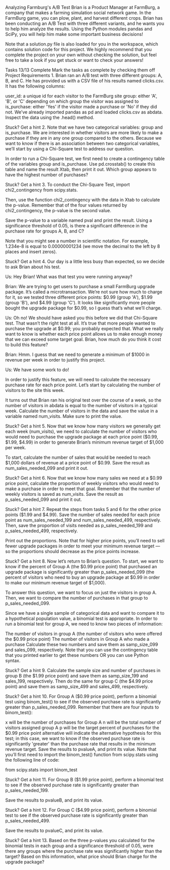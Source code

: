 Analyzing Farmburg's A/B Test
Brian is a Product Manager at FarmBurg, a company that makes a farming simulation social network game. In the FarmBurg game, you can plow, plant, and harvest different crops. ​Brian has been conducting an A/B Test with three different variants, and he wants you to help him analyze the results. Using the Python modules pandas and SciPy, you will help him make some important business decisions!

Note that a solution.py file is also loaded for you in the workspace, which contains solution code for this project. We highly recommend that you complete the project on your own without checking the solution, but feel free to take a look if you get stuck or want to check your answers!

Tasks
13/13 Complete
Mark the tasks as complete by checking them off
Project Requirements
1.
Brian ran an A/B test with three different groups: A, B, and C. He has provided us with a CSV file of his results named clicks.csv. It has the following columns:

user_id: a unique id for each visitor to the FarmBurg site
group: either 'A', 'B', or 'C' depending on which group the visitor was assigned to
is_purchase: either 'Yes' if the visitor made a purchase or 'No' if they did not.
We’ve already imported pandas as pd and loaded clicks.csv as abdata. Inspect the data using the .head() method.


Stuck? Get a hint
2.
Note that we have two categorical variables: group and is_purchase. We are interested in whether visitors are more likely to make a purchase if they are in any one group compared to the others. Because we want to know if there is an association between two categorical variables, we’ll start by using a Chi-Square test to address our question.

In order to run a Chi-Square test, we first need to create a contingency table of the variables group and is_purchase. Use pd.crosstab() to create this table and name the result Xtab, then print it out. Which group appears to have the highest number of purchases?


Stuck? Get a hint
3.
To conduct the Chi-Square Test, import chi2_contingency from scipy.stats.

Then, use the function chi2_contingency with the data in Xtab to calculate the p-value. Remember that of the four values returned by chi2_contingency, the p-value is the second value.

Save the p-value to a variable named pval and print the result. Using a significance threshold of 0.05, is there a significant difference in the purchase rate for groups A, B, and C?

Note that you might see a number in scientific notation. For example, 1.234e-8 is equal to 0.00000001234 (we move the decimal to the left by 8 places and insert zeros).


Stuck? Get a hint
4.
Our day is a little less busy than expected, so we decide to ask Brian about his test.

Us: Hey Brian! What was that test you were running anyway?

Brian: We are trying to get users to purchase a small FarmBurg upgrade package. It’s called a microtransaction. We’re not sure how much to charge for it, so we tested three different price points: $0.99 (group 'A'), $1.99 (group 'B'), and $4.99 (group 'C'). It looks like significantly more people bought the upgrade package for $0.99, so I guess that’s what we’ll charge.

Us: Oh no! We should have asked you this before we did that Chi-Square test. That wasn’t the right test at all. It’s true that more people wanted to purchase the upgrade at $0.99; you probably expected that. What we really want to know is whether each price point allows us to make enough money that we can exceed some target goal. Brian, how much do you think it cost to build this feature?

Brian: Hmm. I guess that we need to generate a minimum of $1000 in revenue per week in order to justify this project.

Us: We have some work to do!

In order to justify this feature, we will need to calculate the necessary purchase rate for each price point. Let’s start by calculating the number of visitors to the site this week.

It turns out that Brian ran his original test over the course of a week, so the number of visitors in abdata is equal to the number of visitors in a typical week. Calculate the number of visitors in the data and save the value in a variable named num_visits. Make sure to print the value.


Stuck? Get a hint
5.
Now that we know how many visitors we generally get each week (num_visits), we need to calculate the number of visitors who would need to purchase the upgrade package at each price point ($0.99, $1.99, $4.99) in order to generate Brian’s minimum revenue target of $1,000 per week.

To start, calculate the number of sales that would be needed to reach $1,000 dollars of revenue at a price point of $0.99. Save the result as num_sales_needed_099 and print it out.


Stuck? Get a hint
6.
Now that we know how many sales we need at a $0.99 price point, calculate the proportion of weekly visitors who would need to make a purchase in order to meet that goal. Remember that the number of weekly visitors is saved as num_visits. Save the result as p_sales_needed_099 and print it out.


Stuck? Get a hint
7.
Repeat the steps from tasks 5 and 6 for the other price points ($1.99 and $4.99). Save the number of sales needed for each price point as num_sales_needed_199 and num_sales_needed_499, respectively. Then, save the proportion of visits needed as p_sales_needed_199 and p_sales_needed_499, respectively.

Print out the proportions. Note that for higher price points, you’ll need to sell fewer upgrade packages in order to meet your minimum revenue target — so the proportions should decrease as the price points increase.


Stuck? Get a hint
8.
Now let’s return to Brian’s question. To start, we want to know if the percent of Group A (the $0.99 price point) that purchased an upgrade package is significantly greater than p_sales_needed_099 (the percent of visitors who need to buy an upgrade package at $0.99 in order to make our minimum revenue target of $1,000).

To answer this question, we want to focus on just the visitors in group A. Then, we want to compare the number of purchases in that group to p_sales_needed_099.

Since we have a single sample of categorical data and want to compare it to a hypothetical population value, a binomial test is appropriate. In order to run a binomial test for group A, we need to know two pieces of information:

The number of visitors in group A (the number of visitors who were offered the $0.99 price point)
The number of visitors in Group A who made a purchase
Calculate these two numbers and save them as samp_size_099 and sales_099, respectively. Note that you can use the contingency table that you printed earlier to get these numbers OR you can use Python syntax.


Stuck? Get a hint
9.
Calculate the sample size and number of purchases in group B (the $1.99 price point) and save them as samp_size_199 and sales_199, respectively. Then do the same for group C (the $4.99 price point) and save them as samp_size_499 and sales_499, respectively.


Stuck? Get a hint
10.
For Group A ($0.99 price point), perform a binomial test using binom_test() to see if the observed purchase rate is significantly greater than p_sales_needed_099. Remember that there are four inputs to binom_test():

x will be the number of purchases for Group A
n will be the total number of visitors assigned group A
p will be the target percent of purchases for the $0.99 price point
alternative will indicate the alternative hypothesis for this test; in this case, we want to know if the observed purchase rate is significantly 'greater' than the purchase rate that results in the minimum revenue target.
Save the results to pvalueA, and print its value. Note that you’ll first need to import the binom_test() function from scipy.stats using the following line of code:

from scipy.stats import binom_test

Stuck? Get a hint
11.
For Group B ($1.99 price point), perform a binomial test to see if the observed purchase rate is significantly greater than p_sales_needed_199.

Save the results to pvalueB, and print its value.


Stuck? Get a hint
12.
For Group C ($4.99 price point), perform a binomial test to see if the observed purchase rate is significantly greater than p_sales_needed_499.

Save the results to pvalueC, and print its value.


Stuck? Get a hint
13.
Based on the three p-values you calculated for the binomial tests in each group and a significance threshold of 0.05, were there any groups where the purchase rate was significantly higher than the target? Based on this information, what price should Brian charge for the upgrade package?